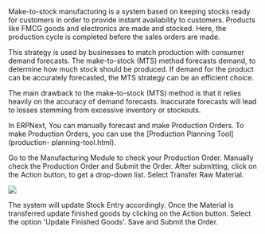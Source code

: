 Make-to-stock manufacturing is a system based on keeping stocks ready for
customers in order to provide instant availability to customers. Products like
FMCG goods and electronics are made and stocked. Here, the production cycle is
completed before the sales orders are made.

This strategy is used by businesses to match production with consumer demand
forecasts. The make-to-stock (MTS) method forecasts demand, to determine how
much stock should be produced. If demand for the product can be accurately
forecasted, the MTS strategy can be an efficient choice.

The main drawback to the make-to-stock (MTS) method is that it relies heavily
on the accuracy of demand forecasts. Inaccurate forecasts will lead to losses
stemming from excessive inventory or stockouts.

In ERPNext, You can manually forecast and make Production Orders. To make
Production Orders, you can use the [Production Planning Tool](production-
planning-tool.html).

Go to the Manufacturing Module to check your Production Order. Manually check
the Production Order and Submit the Order. After submitting, click on the
Action button, to get a drop-down list. Select Transfer Raw Material.  

![](https://docs.erpnext.com/files/material-transfer-1.png)  

  

  

The system will update Stock Entry accordingly.  Once the Material is
transferred update finished goods by clicking on the Action button. Select the
option 'Update Finished Goods'. Save and Submit the Order.

  

